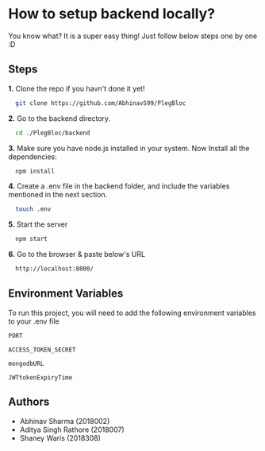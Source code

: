 # How to setup backend locally?

You know what? It is a super easy thing! Just follow below steps one by one :D

## Steps

**1.** Clone the repo if you havn't done it yet!

```bash
  git clone https://github.com/AbhinavS99/PlegBloc
```

**2.** Go to the backend directory.

```bash
  cd ./PlegBloc/backend
```

**3.** Make sure you have node.js installed in your system. Now Install all the dependencies:

```bash
  npm install
```

**4.** Create a .env file in the backend folder, and include the variables mentioned in the next section.

```bash
  touch .env
```

**5.** Start the server

```bash
  npm start
```

**6.** Go to the browser & paste below's URL

```bash
  http://localhost:8000/
```

## Environment Variables

To run this project, you will need to add the following environment variables to your .env file

`PORT`

`ACCESS_TOKEN_SECRET`

`mongodbURL`

`JWTtokenExpiryTime`

## Authors

-   Abhinav Sharma (2018002)
-   Aditya Singh Rathore (2018007)
-   Shaney Waris (2018308)

